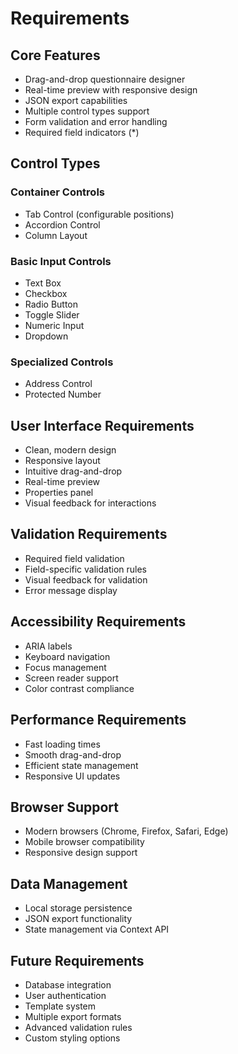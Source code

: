 # Requirements

## Core Features
- Drag-and-drop questionnaire designer
- Real-time preview with responsive design
- JSON export capabilities
- Multiple control types support
- Form validation and error handling
- Required field indicators (*)

## Control Types
### Container Controls
- Tab Control (configurable positions)
- Accordion Control
- Column Layout

### Basic Input Controls
- Text Box
- Checkbox
- Radio Button
- Toggle Slider
- Numeric Input
- Dropdown

### Specialized Controls
- Address Control
- Protected Number

## User Interface Requirements
- Clean, modern design
- Responsive layout
- Intuitive drag-and-drop
- Real-time preview
- Properties panel
- Visual feedback for interactions

## Validation Requirements
- Required field validation
- Field-specific validation rules
- Visual feedback for validation
- Error message display

## Accessibility Requirements
- ARIA labels
- Keyboard navigation
- Focus management
- Screen reader support
- Color contrast compliance

## Performance Requirements
- Fast loading times
- Smooth drag-and-drop
- Efficient state management
- Responsive UI updates

## Browser Support
- Modern browsers (Chrome, Firefox, Safari, Edge)
- Mobile browser compatibility
- Responsive design support

## Data Management
- Local storage persistence
- JSON export functionality
- State management via Context API

## Future Requirements
- Database integration
- User authentication
- Template system
- Multiple export formats
- Advanced validation rules
- Custom styling options